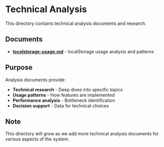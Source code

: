 # Technical Analysis

This directory contains technical analysis documents and research.

## Documents

- **[localstorage-usage.md](./localstorage-usage.md)** - localStorage usage analysis and patterns

## Purpose

Analysis documents provide:
- **Technical research** - Deep dives into specific topics
- **Usage patterns** - How features are implemented
- **Performance analysis** - Bottleneck identification
- **Decision support** - Data for technical choices

## Note

This directory will grow as we add more technical analysis documents for various aspects of the system.
